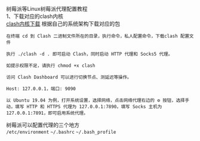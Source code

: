 树莓派等Linux树莓派代理配置教程  
1、下载对应的clash内核  
[clash内核下载](https://github.com/Kuingsmile/clash-core/releases)
根据自己的系统架构下载对应的包  

```
在终端 cd 到 Clash 二进制文件所在的目录，执行命令，私人配置命令，下载clash 配置文件
```

```
执行 ./clash -d . 即可启动 Clash，同时启动 HTTP 代理和 Socks5 代理。

如提示权限不足，请执行 chmod +x clash

```

```
访问 Clash Dashboard 可以进行切换节点、测延迟等操作。

Host: 127.0.0.1，端口: 9090
```

```
以 Ubuntu 19.04 为例，打开系统设置，选择网络，点击网络代理右边的 ⚙ 按钮，选择手动，填写 HTTP 和 HTTPS 代理为 127.0.0.1:7890，填写 Socks 主机为 127.0.0.1:7891，即可启用系统代理。
```

树莓派可以配置代理的三个地方  
`/etc/environment`
`~/.bashrc`
`~/.bash_profile`

